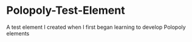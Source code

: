 # Polopoly-Test-Element
A test element I created when I first began learning to develop Polopoly elements
